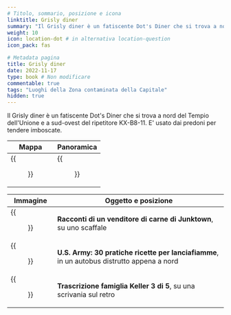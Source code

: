 ```yaml
---
# Titolo, sommario, posizione e icona
linktitle: Grisly diner
summary: "Il Grisly diner è un fatiscente Dot's Diner che si trova a nord del Tempio dell'Unione e a sud-ovest del ripetitore KX-B8-11. E' usato dai predoni per tendere imboscate."
weight: 10
icon: location-dot # in alternativa location-question
icon_pack: fas

# Metadata pagina
title: Grisly diner
date: 2022-11-17
type: book # Non modificare
commentable: true
tags: "Luoghi della Zona contaminata della Capitale"
hidden: true
---
```




Il Grisly diner è un fatiscente Dot's Diner che si trova a nord del Tempio dell'Unione e a sud-ovest del ripetitore KX-B8-11. E' usato dai predoni per tendere imboscate.

| Mappa                                    | Panoramica                             |
| ---------------------------------------- | -------------------------------------- |
| {{<figure src="Grisly_Diner_loc.webp">}} | {{<figure src="Grisleys_diner.webp">}} |

| Immagine                                                        | Oggetto e posizione                                                                        |
| --------------------------------------------------------------- | ------------------------------------------------------------------------------------------ |
| {{<figure src="Tales_of_a_JJV_Grisly_diner.webp">}}             | **Racconti di un venditore di carne di Junktown**, su uno scaffale                         |
| {{<figure src="US_Army_HFR_Grisly_Diner.jpg">}}                 | **U.S. Army: 30 pratiche ricette per lanciafiamme**, in un autobus distrutto appena a nord |
| {{<figure src="Grisly_diner_Keller_family_transcript_3.webp">}} | **Trascrizione famiglia Keller 3 di 5**, su una scrivania sul retro                        |

